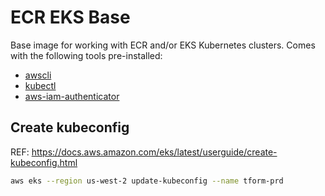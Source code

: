 # ECR EKS Base
Base image for working with ECR and/or EKS Kubernetes clusters. Comes with the following tools pre-installed:

- [awscli](https://github.com/aws/aws-cli)
- [kubectl]()
- [aws-iam-authenticator](https://github.com/kubernetes-sigs/aws-iam-authenticator)

## Create kubeconfig
REF: https://docs.aws.amazon.com/eks/latest/userguide/create-kubeconfig.html

```sh
aws eks --region us-west-2 update-kubeconfig --name tform-prd
```
